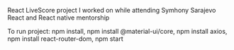 React LiveScore project I worked on while attending Symhony Sarajevo React and React native mentorship

To run project: npm install, npm install @material-ui/core, npm install axios, npm install react-router-dom, npm start
